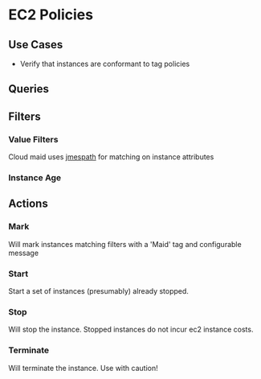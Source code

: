 # EC2 Policies


## Use Cases


- Verify that instances are conformant to tag policies


## Queries



## Filters


### Value Filters

Cloud maid uses [jmespath](http://www.jmespath.org) for matching on instance attributes

### Instance Age


## Actions


### Mark

Will mark instances matching filters with a 'Maid' tag and configurable message


### Start

Start a set of instances (presumably) already stopped.

### Stop

Will stop the instance. Stopped instances do not incur ec2 instance costs.

### Terminate

Will terminate the instance. Use with caution!

